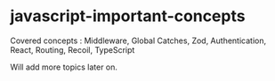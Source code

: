 # javascript-important-concepts
Covered concepts : Middleware, Global Catches, Zod, Authentication, React, Routing, Recoil, TypeScript

Will add more topics later on.


